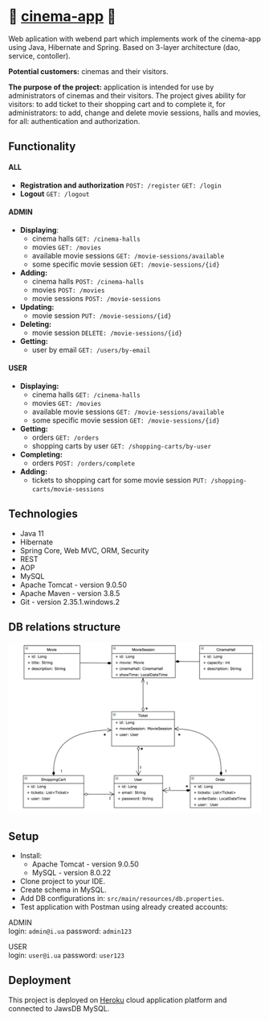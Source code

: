 

# 🍿 [cinema-app](http://cinema-app-losyash.herokuapp.com/login) 🍿

Web aplication with webend part which implements work of the cinema-app 
using Java, Hibernate and Spring. Based on 3-layer architecture (dao, service, contoller).

__Potential customers:__ cinemas and their visitors.

__The purpose of the project:__ application is intended for use by administrators of cinemas and their visitors. 
The project gives ability for visitors: to add ticket to their shopping cart and to complete it, for administrators: 
to add, change and delete movie sessions, halls and movies, for all: authentication and authorization.
## Functionality
#### __ALL__
- __Registration and authorization__ `POST: /register` `GET: /login`
- __Logout__ `GET: /logout`
#### __ADMIN__  
- __Displaying__:
    - cinema halls `GET: /cinema-halls`
    - movies `GET: /movies`
    - available movie sessions `GET: /movie-sessions/available`
    - some specific movie session `GET: /movie-sessions/{id}` 
- __Adding:__ 
    - cinema halls `POST: /cinema-halls`
    - movies `POST: /movies`
    - movie sessions `POST: /movie-sessions`
- __Updating:__ 
    - movie session `PUT: /movie-sessions/{id}`
- __Deleting:__
    - movie session `DELETE: /movie-sessions/{id}` 
- __Getting:__ 
    - user by email `GET: /users/by-email`
#### __USER__
- __Displaying:__
    - cinema halls `GET: /cinema-halls`
    - movies `GET: /movies`
    - available movie sessions `GET: /movie-sessions/available`
    - some specific movie session `GET: /movie-sessions/{id}`
- __Getting:__
    - orders `GET: /orders`
    - shopping carts by user `GET: /shopping-carts/by-user`
- __Completing:__
    - orders `POST: /orders/complete`
- __Adding:__ 
    - tickets to shopping cart for some movie session `PUT: /shopping-carts/movie-sessions`
## Technologies
- Java 11
- Hibernate 
- Spring Core, Web MVC, ORM, Security
- REST
- AOP
- MySQL
- Apache Tomcat - version 9.0.50
- Apache Maven - version 3.8.5
- Git - version 2.35.1.windows.2
## DB relations structure
![pic](cinema-app.png)
## Setup
- Install: 
    - Apache Tomcat - version 9.0.50
    - MySQL - version 8.0.22 
- Clone project to your IDE.
- Create schema in MySQL.
- Add DB configurations in: 
    `src/main/resources/db.properties`.
- Test application with Postman using already created accounts:

ADMIN  
login: `admin@i.ua` password: `admin123`

USER  
login: `user@i.ua` password: `user123`

## Deployment
This project is deployed on [Heroku](http://cinema-app-losyash.herokuapp.com/login) cloud application platform and connected to JawsDB MySQL.

